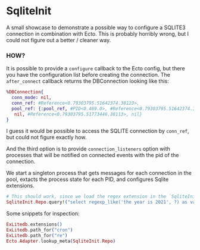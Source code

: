 # SqliteInit

A small showcase to demonstrate a possible way to configure a SQLITE3 connection in combination with Ecto. This is probably horribly wrong, but I could not figure out a better / cleaner way.

### HOW?

It is possible to provide a `configure` callback to the Ecto config, but there you have the configuration list before creating the connection. The `after_connect` callback returns the DBConnection looking like this:

```elixir
%DBConnection{
  conn_mode: nil,
  conn_ref: #Reference<0.79303795.51642374.38123>,
  pool_ref: {:pool_ref, #PID<0.469.0>, #Reference<0.79303795.51642374.38102>,
   nil, #Reference<0.79303795.51773446.38113>, nil}
}
```

I guess it would be possible to access the SQLITE connection by `conn_ref`, but could not figure exactly how.

And the third option is to provide `connection_listeners` option with processes that will be notified on connected events with the pid of the connection.

We start a singleton process that gets messages for each connection in the pool, extacts the process state for each PID, and configures Sqlite extensions.

```elixir
# This should work, since we load the regex extension in the `SqliteInit.ConnectionListener` process.
SqliteInit.Repo.query!("select regexp_like('the year is 2021', ?) as value", ["2021"])
```

Some snippets for inspection:

```elixir
ExLitedb.extensions()
ExLitedb.path_for("cron")
ExLitedb.path_for("re")
Ecto.Adapter.lookup_meta(SqliteInit.Repo)
```
